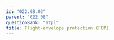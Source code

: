 ```yaml
---
id: "022.08.03"
parent: "022.08"
questionBank: "atpl"
title: Flight-envelope protection (FEP)
---
```

